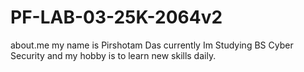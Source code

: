 # PF-LAB-03-25K-2064v2
about.me
my name is Pirshotam Das currently Im Studying BS Cyber Security and my hobby is to learn new skills daily.
